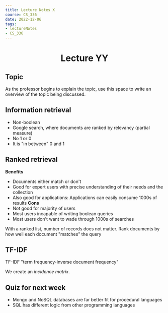 ```yaml
---
title: Lecture Notes X
course: CS_336
date: 2022-12-06
tags: 
- lectureNotes
- CS_336
---
```


<center><h1>Lecture YY</h1></center>

## Topic
As the professor begins to explain the topic, use this space to write an overview of the topic being discussed.

## Information retrieval
- Non-boolean
- Google search, where documents are ranked by relevancy (partial measure)
- No 1 or 0
- It is "in between" 0 and 1

## Ranked retrieval
**Benefits**
- Documents either match or don't
- Good for expert users with precise understanding of their needs and the collection
- Also good for applications: Applications can easily consume 1000s of results
**Cons**
- Not good for majority of users
- Most users incapable of writing boolean queries
- Most users don't want to wade through 1000s of searches

With a ranked list, number of records does not matter.
Rank documents by how well each document "matches" the query

## TF-IDF
TF-IDF "term frequency-inverse document frequency"

We create an *incidence matrix*.


## Quiz for next week
- Mongo and NoSQL databases are far better fit for procedural languages
- SQL has different logic from other programming languages 
